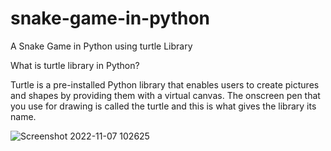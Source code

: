 # snake-game-in-python
A Snake Game in Python using turtle Library

What is turtle library in Python?

Turtle is a pre-installed Python library that enables users to create pictures and shapes by providing them with a virtual canvas.
The onscreen pen that you use for drawing is called the turtle and this is what gives the library its name.

![Screenshot 2022-11-07 102625](https://user-images.githubusercontent.com/99202913/200229553-5ce91827-064d-408f-be59-da8fc0a6d395.png)


